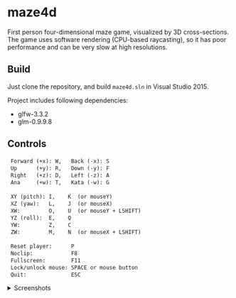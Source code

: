 # maze4d
First person four-dimensional maze game, visualized by 3D cross-sections. The game uses software rendering (CPU-based raycasting), so it has poor performance and can be very slow at high resolutions.

## Build
Just clone the repository, and build `maze4d.sln` in Visual Studio 2015.

Project includes following dependencies:
- glfw-3.3.2
- glm-0.9.9.8

## Controls
```
 Forward (+x): W,   Back (-x): S
 Up      (+y): R,   Down (-y): F
 Right   (+z): D,   Left (-z): A
 Ana     (+w): T,   Kata (-w): G

 XY (pitch): I,    K  (or mouseY)
 XZ (yaw):   L,    J  (or mouseX)
 XW:         O,    U  (or mouseY + LSHIFT)
 YZ (roll):  E,    Q
 YW:         Z,    C
 ZW:         M,    N  (or mouseX + LSHIFT)

 Reset player:      P
 Noclip:            F8
 Fullscreen:        F11
 Lock/unlock mouse: SPACE or mouse button
 Quit:              ESC
```

<details><summary>Screenshots</summary>
  
![](/screenshots/scr1.jpg)

![](/screenshots/scr2.jpg)

![](/screenshots/scr3.jpg)
</details>
